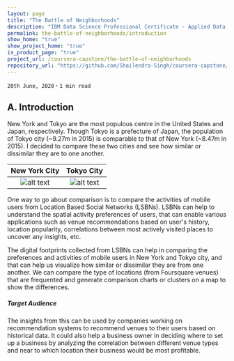 ```yaml
---
layout: page
title: "The Battle of Neighborhoods"
description: "IBM Data Science Professional Certificate - Applied Data Science Capstone"
permalink: the-battle-of-neighborhoods/introduction
show_home: "true"
show_project_home: "true"
is_product_page: "true"
project_url: /coursera-capstone/the-battle-of-neighborhoods
repository_url: "https://github.com/Shailendra-Singh/coursera-capstone/tree/master/Projects/Battle%20of%20Neighborhoods"
---
```

`20th June, 2020` **·** `1 min read`

## A. Introduction

New York and Tokyo are the most populous centre in the United States and Japan, respectively. Though Tokyo is a prefecture of Japan, the population of Tokyo city (~9.27m in 2015) is comparable to that of New York (~8.47m in 2015). I decided to compare these two cities and see how similar or dissimilar they are to one another.

New York City              |  Tokyo City
:-------------------------:|:-------------------------:
![alt text](/coursera-capstone/assets/img/nyc_night.jpeg "New York City")  |  ![alt text](/coursera-capstone/assets/img/tky_night.jpeg "Tokyo City")

One way to go about comparison is to compare the activities of mobile users from Location Based Social Networks (LSBNs). LSBNs can help to understand the spatial activity preferences of users, that can enable various applications such as venue recommendations based on user's history, location popularity, correlations between most actively visited places to uncover any insights, etc.

The digital footprints collected from LSBNs can help in comparing the preferences and activities of mobile users in New York and Tokyo city, and that can help us visualize how similar or dissimilar they are from one another. We can compare the type of locations (from Foursquare venues) that are frequented and generate comparison charts or clusters on a map to show the differences.

##### Target Audience

The insights from this can be used by companies working on recommendation systems to recommend venues to their users based on historical data. It could also help a business owner in deciding where to set up a business by analyzing the correlation between different venue types and near to which location their business would be most profitable.